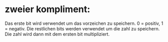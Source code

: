 # zweier kompliment:

Das erste bit wird verwendet um das vorzeichen zu speichern. 0 = positiv, 1 = negativ. Die restlichen bits werden verwendet um die zahl zu speichern. Die zahl wird dann mit dem ersten bit multipliziert.

#